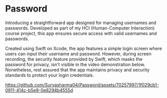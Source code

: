 # Password

Introducing a straightforward app designed for managing usernames and passwords. Developed as part of my HCI (Human-Computer Interaction) course project, this app ensures secure access with valid usernames and passwords.

Created using Swift on Xcode, the app features a simple login screen where users can input their username and password. However, during screen recording, the security feature provided by Swift, which masks the password for privacy, isn't visible in the video demonstration below. Nonetheless, rest assured that the app maintains privacy and security standards to protect your login credentials.

https://github.com/Suryasharma04/Password/assets/70257997/1f029cb1-0911-414c-b5e9-0e8294b4555d

